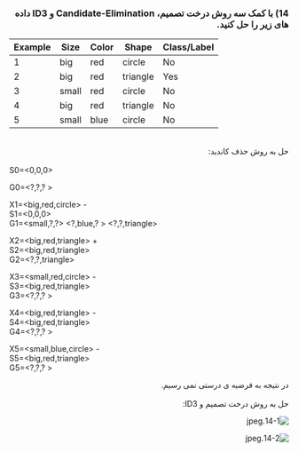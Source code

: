 
<div dir="rtl">
  
 ### 14) با کمک سه روش درخت تصمیم،  Candidate-Elimination و ID3 داده های زیر را حل کنید.
  </div>
  
| Example | Size  | Color | Shape    | Class/Label |
|---------|-------|-------|----------|-------------|
| 1       | big   | red   | circle   | No          |
| 2       | big   | red   | triangle | Yes         |
| 3       | small | red   | circle   | No          |
| 4       | big   | red   | triangle | No          |
| 5       | small | blue  | circle   | No          |
  <div dir="rtl">
  <br/>
  حل به روش حذف کاندید:
  </div>
  
  <br/>
  S0=<0,0,0> 
  
  G0=<?,?,? >
  <br/>
  
  X1=<big,red,circle> - <br/>
  S1=<0,0,0><br/>
  G1=<small,?,?>   <?,blue,? >  <?,?,triangle>
  <br/> 

  X2=<big,red,triangle> + <br/>
  S2=<big,red,triangle><br/>
  G2=<?,?,triangle><br/>
  
  X3=<small,red,circle> - <br/>
  S3=<big,red,triangle><br/>
  G3=<?,?,? ><br/>

  X4=<big,red,triangle> -<br/>
  S4=<big,red,triangle><br/>
  G4=<?,?,? ><br/>
 
  X5=<small,blue,circle> -<br/>
  S5=<big,red,triangle><br/>
  G5=<?,?,? ><br/>
 <div dir="rtl">
در نتیجه به فرضیه ی درستی نمی رسیم.
  <br/>
 <br/>
حل به روش درخت تصمیم و ID3:

![14-1.jpeg](https://github.com/semnan-university-ai/machine-learning-class/blob/main/excersiecs/smahdimoghaddasi/EXC%20(14)/14-1.jpeg)

![14-2.jpeg](https://github.com/semnan-university-ai/machine-learning-class/blob/main/excersiecs/smahdimoghaddasi/EXC%20(14)/14-2.jpeg)

